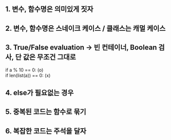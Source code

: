 ## 1. 변수, 함수명은 의미있게 짓자
## 2. 변수, 함수명은 스네이크 케이스 / 클래스는 캐멀 케이스
## 3. True/False evaluation -> 빈 컨테이너, Boolean 검사, 단 값은 무조건 그대로
if a % 10 == 0: (o) <br/>
if len(list(a)) == 0: (x)
## 4. else가 필요없는 경우
## 5. 중복된 코드는 함수로 묶기
## 6. 복잡한 코드는 주석을 달자
